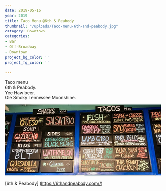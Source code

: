 ```yaml
---
date: 2019-05-16
year: 2019
title: Taco Menu @6th & Peabody
thumbnail: "/uploads/Taco-menu-6th-and-peabody.jpg"
category: Downtown
categories:
- Bar
- Off-Broadway
- Downtown
project_bg_color: ''
project_fg_color: ''

---
```


Taco menu   
6th & Peabody.  
Yee Haw beer.  
Ole Smoky Tennessee Moonshine.  

![6th & Peabody, Yee Haw beer, Ole Smoky Tennessee Moonshine](/uploads/Taco-menu-6th-and-peabody.jpg)

[6th & Peabody] (https://6thandpeabody.com//)  